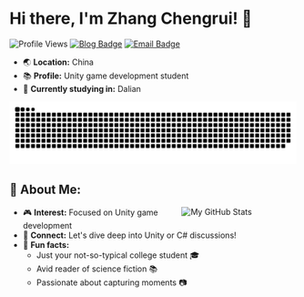# Hi there, I'm Zhang Chengrui! 👋

![Profile Views](https://komarev.com/ghpvc/?username=cr-zhichen&color=blue&style=flat-square)
[![Blog Badge](https://img.shields.io/badge/Blog-ccrui.cn-orange?style=flat-square)](https://blog.ccrui.cn/)
[![Email Badge](https://img.shields.io/badge/Email-ccrui@ccrui.cn-Green?style=flat-square&logo=Gmail&logoColor=white&link=mailto:zg.chengrui@foxmail.com)](mailto:ccrui@ccrui.cn)

- 🌏 **Location:** China
- 📚 **Profile:** Unity game development student
- 🏢 **Currently studying in:** Dalian

<picture>
  <source media="(prefers-color-scheme: dark)" srcset="https://raw.githubusercontent.com/cr-zhichen/cr-zhichen/output/github-contribution-grid-snake-dark.svg">
  <source media="(prefers-color-scheme: light)" srcset="https://raw.githubusercontent.com/cr-zhichen/cr-zhichen/output/github-contribution-grid-snake.svg">
  <img alt="GitHub contribution grid snake animation" src="https://raw.githubusercontent.com/cr-zhichen/cr-zhichen/output/github-contribution-grid-snake.svg">
</picture>

## 🌟 About Me:

<img src="https://github-readme-stats.vercel.app/api?username=cr-zhichen&show_icons=true" alt="My GitHub Stats" height="" align="right" width="40%" />

- 🎮 **Interest:** Focused on Unity game development
- 💬 **Connect:** Let's dive deep into Unity or C# discussions!
- 🚀 **Fun facts:** 
  - Just your not-so-typical college student 🎓
  - Avid reader of science fiction 📚
  - Passionate about capturing moments 📷